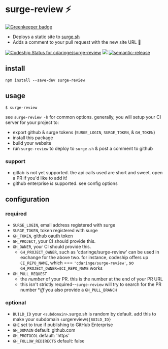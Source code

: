 # surge-review :zap:

[![Greenkeeper badge](https://badges.greenkeeper.io/cdaringe/surge-review.svg)](https://greenkeeper.io/)

- Deploys a static site to [surge.sh](http://surge.sh)
- Adds a comment to your pull request with the new site URL :tada:

[ ![Codeship Status for cdaringe/surge-review](https://app.codeship.com/projects/f3909050-e73f-0134-cbdd-5eb6ba68ea7b/status?branch=master)](https://app.codeship.com/projects/207094) ![](https://img.shields.io/badge/standardjs-%E2%9C%93-brightgreen.svg) [![semantic-release](https://img.shields.io/badge/%20%20%F0%9F%93%A6%F0%9F%9A%80-semantic--release-e10079.svg)](https://github.com/semantic-release/semantic-release)

## install

`npm install --save-dev surge-review`

## usage

`$ surge-review`

see `surge-review -h` for common options.  generally, you will setup your CI server for your project to:

- export github & surge tokens (`SURGE_LOGIN`, `SURGE_TOKEN`, & `GH_TOKEN`)
- install this package
- build your website
- run `surge-review` to deploy to `surge.sh` & post a comment to github

### support

- gitlab is not yet supported.  the api calls used are short and sweet. open a PR if you'd like to add it!
- github enterprise _is_ supported. see config options

## configuration

### required

- `SURGE_LOGIN`, email address registered with surge
- `SURGE_TOKEN`, token registered with surge
- `GH_TOKEN`, [github oauth token](https://help.github.com/articles/creating-a-personal-access-token-for-the-command-line/)
- `GH_PROJECT`, your CI should provide this.
- `GH_OWNER`, your CI should provide this.
  - `GH_PROJECT_OWNER`, such as 'cdaringe/surge-review' can be used in exchange for the above two. for instance, codeship offers up `CI_REPO_NAME`, which === `'cdaringe/surge-review'`, so `GH_PROJECT_OWNER=$CI_REPO_NAME` works
- `GH_PULL_REQUEST`
  - the _number_ of your PR.  this is the number at the end of your PR URL
  - this isn't strictly required--`surge-review` will try to search for the PR number **iff* you also provide a `GH_PULL_BRANCH`

### optional

- `BUILD_ID` your `<subdomain>`.surge.sh is random by default. add this to make your subdomain `s`urgereview`${BUILD_ID}`
- `GHE` set to true if publishing to GitHub Enterprise
- `GH_DOMAIN` default: github.com
- `GH_PROTOCOL` default: 'https'
- `GH_FOLLOW_REDIRECTS` default: false
